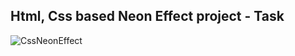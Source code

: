 Html, Css based Neon Effect project - Task
---

![CssNeonEffect](https://github.com/r4nd3l/CssNeonEffect/blob/master/img/sample.gif)
